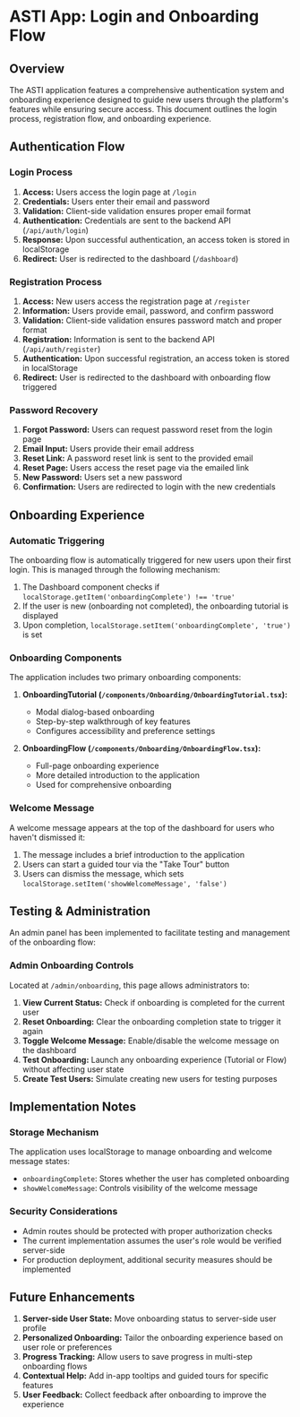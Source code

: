 # ASTI App: Login and Onboarding Flow

## Overview

The ASTI application features a comprehensive authentication system and onboarding experience designed to guide new users through the platform's features while ensuring secure access. This document outlines the login process, registration flow, and onboarding experience.

## Authentication Flow

### Login Process

1. **Access:** Users access the login page at `/login`
2. **Credentials:** Users enter their email and password
3. **Validation:** Client-side validation ensures proper email format
4. **Authentication:** Credentials are sent to the backend API (`/api/auth/login`)
5. **Response:** Upon successful authentication, an access token is stored in localStorage
6. **Redirect:** User is redirected to the dashboard (`/dashboard`)

### Registration Process

1. **Access:** New users access the registration page at `/register`
2. **Information:** Users provide email, password, and confirm password
3. **Validation:** Client-side validation ensures password match and proper format
4. **Registration:** Information is sent to the backend API (`/api/auth/register`)
5. **Authentication:** Upon successful registration, an access token is stored in localStorage
6. **Redirect:** User is redirected to the dashboard with onboarding flow triggered

### Password Recovery

1. **Forgot Password:** Users can request password reset from the login page
2. **Email Input:** Users provide their email address
3. **Reset Link:** A password reset link is sent to the provided email
4. **Reset Page:** Users access the reset page via the emailed link
5. **New Password:** Users set a new password
6. **Confirmation:** Users are redirected to login with the new credentials

## Onboarding Experience

### Automatic Triggering

The onboarding flow is automatically triggered for new users upon their first login. This is managed through the following mechanism:

1. The Dashboard component checks if `localStorage.getItem('onboardingComplete') !== 'true'`
2. If the user is new (onboarding not completed), the onboarding tutorial is displayed
3. Upon completion, `localStorage.setItem('onboardingComplete', 'true')` is set

### Onboarding Components

The application includes two primary onboarding components:

1. **OnboardingTutorial (`/components/Onboarding/OnboardingTutorial.tsx`):**
   - Modal dialog-based onboarding
   - Step-by-step walkthrough of key features
   - Configures accessibility and preference settings
   
2. **OnboardingFlow (`/components/Onboarding/OnboardingFlow.tsx`):**
   - Full-page onboarding experience
   - More detailed introduction to the application
   - Used for comprehensive onboarding

### Welcome Message

A welcome message appears at the top of the dashboard for users who haven't dismissed it:

1. The message includes a brief introduction to the application
2. Users can start a guided tour via the "Take Tour" button
3. Users can dismiss the message, which sets `localStorage.setItem('showWelcomeMessage', 'false')`

## Testing & Administration

An admin panel has been implemented to facilitate testing and management of the onboarding flow:

### Admin Onboarding Controls

Located at `/admin/onboarding`, this page allows administrators to:

1. **View Current Status:** Check if onboarding is completed for the current user
2. **Reset Onboarding:** Clear the onboarding completion state to trigger it again
3. **Toggle Welcome Message:** Enable/disable the welcome message on the dashboard
4. **Test Onboarding:** Launch any onboarding experience (Tutorial or Flow) without affecting user state
5. **Create Test Users:** Simulate creating new users for testing purposes

## Implementation Notes

### Storage Mechanism

The application uses localStorage to manage onboarding and welcome message states:

- `onboardingComplete`: Stores whether the user has completed onboarding
- `showWelcomeMessage`: Controls visibility of the welcome message

### Security Considerations

- Admin routes should be protected with proper authorization checks
- The current implementation assumes the user's role would be verified server-side
- For production deployment, additional security measures should be implemented

## Future Enhancements

1. **Server-side User State:** Move onboarding status to server-side user profile
2. **Personalized Onboarding:** Tailor the onboarding experience based on user role or preferences
3. **Progress Tracking:** Allow users to save progress in multi-step onboarding flows
4. **Contextual Help:** Add in-app tooltips and guided tours for specific features
5. **User Feedback:** Collect feedback after onboarding to improve the experience 